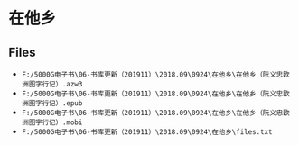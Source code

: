# 在他乡

## Files

- `F:/5000G电子书\06-书库更新（201911）\2018.09\0924\在他乡\在他乡（阮义忠欧洲图字行记）.azw3`
- `F:/5000G电子书\06-书库更新（201911）\2018.09\0924\在他乡\在他乡（阮义忠欧洲图字行记）.epub`
- `F:/5000G电子书\06-书库更新（201911）\2018.09\0924\在他乡\在他乡（阮义忠欧洲图字行记）.mobi`
- `F:/5000G电子书\06-书库更新（201911）\2018.09\0924\在他乡\files.txt`
